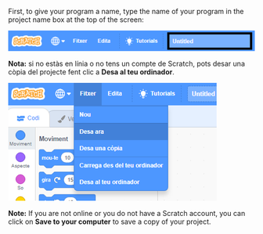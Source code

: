 First, to give your program a name, type the name of your program in the project name box at the top of the screen:

![captura de pantalla](images/name-annotated.png)

**Nota:** si no estàs en línia o no tens un compte de Scratch, pots desar una còpia del projecte fent clic a **Desa al teu ordinador**.

![Selecting 'Save now' in the 'File' menu.](images/save.png)

**Note:** If you are not online or you do not have a Scratch account, you can click on **Save to your computer** to save a copy of your project.